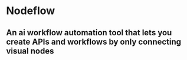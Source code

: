 # Nodeflow

## An ai workflow automation tool that lets you create APIs and workflows by only connecting visual nodes

